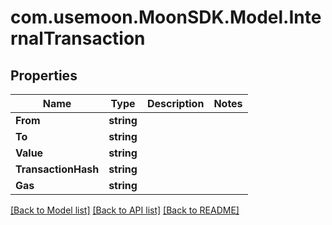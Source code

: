 # com.usemoon.MoonSDK.Model.InternalTransaction

## Properties

| Name                | Type       | Description | Notes |
| ------------------- | ---------- | ----------- | ----- |
| **From**            | **string** |             |       |
| **To**              | **string** |             |       |
| **Value**           | **string** |             |       |
| **TransactionHash** | **string** |             |       |
| **Gas**             | **string** |             |       |

[\[Back to Model list\]](./#documentation-for-models) [\[Back to API list\]](./#documentation-for-api-endpoints) [\[Back to README\]](./)
